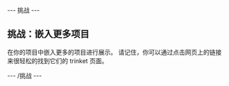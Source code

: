 \--- 挑战 \---

## 挑战：嵌入更多项目

在你的项目中嵌入更多的项目进行展示。 请记住，你可以通过点击网页上的链接来很轻松的找到它们的 trinket 页面。

\--- /挑战 \---